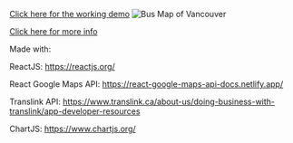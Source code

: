 [Click here for the working demo](https://brandonyuh.me/BetterBusMaps/)
![Bus Map of Vancouver](https://brandonyuh.me/portfolio/bbm.png)

[Click here for more info](https://brandonyuh.me/BusMap/about)

Made with:

ReactJS: https://reactjs.org/

React Google Maps API: https://react-google-maps-api-docs.netlify.app/

Translink API: https://www.translink.ca/about-us/doing-business-with-translink/app-developer-resources

ChartJS: https://www.chartjs.org/
